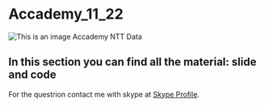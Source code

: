 # Accademy_11_22

![This is an image](https://myoctocat.com/assets/images/base-octocat.svg)
Accademy NTT Data
## In this section you can find all the material: slide and code
For the questrion contact me with skype at [Skype Profile](https://join.skype.com/invite/fkw5ggvn4co5). 
